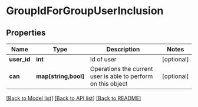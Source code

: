 # GroupIdForGroupUserInclusion

## Properties
Name | Type | Description | Notes
------------ | ------------- | ------------- | -------------
**user_id** | **int** | Id of user | [optional] 
**can** | **map[string,bool]** | Operations the current user is able to perform on this object | [optional] 

[[Back to Model list]](../README.md#documentation-for-models) [[Back to API list]](../README.md#documentation-for-api-endpoints) [[Back to README]](../README.md)


